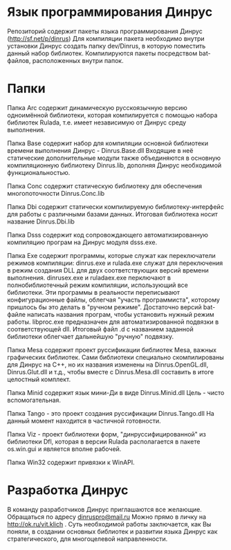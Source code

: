 # Язык программирования Динрус
Репозиторий содержит пакеты языка программирования Динрус (http://sf.net/p/dinrus)
Для компиляции пакета необходимо внутри установки Динрус создать папку dev/Dinrus,
в которую поместить данный набор библиотек. Компилируются пакеты посредством bat-
файлов, расположенных внутри папок.

# Папки
Папка Arc содержит динамическую русскоязычную версию одноимённой библиотеки, которая
компилируется с помощью набора библиотек Rulada, т.е. имеет независимую от Динрус
среду выполнения.

Папка Base содержит набор для компиляции основной библиотеки времени выполнения Динрус -
Dinrus.Base.dll Входящие в неё статические дополнительные модули также объединяются в 
основную компиляционную библиотеку Dinrus.lib, дополняя Динрус необходимой
функциональностью.

Папка Conc содержит статическую библиотеку для обеспечения многопоточности Dinrus.Conc.lib

Папка Dbi содержит статически компилируемую библиотеку-интерфейс для работы с различными
базами данных. Итоговая библиотека носит название Dinrus.Dbi.lib

Папка Dsss содержит код сопровождающего автоматизированную компиляцию програм на Динрус
модуля dsss.exe. 

Папка Exe содержит программы, которые служат как переключатели режимов компиляции:
 dinrus.exe и rulada.exe служат для переключения в режим создания DLL для двух
 соответствующих версий времени выполнения.
 dinrusex.exe и ruladaex.exe перключают в полнобиблиотечный режим компиляции, использующий
 все библиотеки. Эти программы в реальности переписывают конфигурационные файлы, облегчая
 "участь программиста", которому пришлось бы это делать в "ручном режиме". Достаточно версий
 bat-файле написать названия програм, чтобы установить нужный режим работы.
 libproc.exe предназначен для автоматизированной подвязки в соответствующей dll. 
 Итоговый файл .d с названием заданной библиотеки облегчает дальнейшую "ручную" подвязку.
 
Папка Mesa содержит проект руссификации библиотек Mesa, важных графических библиотек.
Сами библиотеки специально скомпилированы для Динрус на C++, но их названия изменены на
Dinrus.OpenGL.dll, Dinrus.Glut.dll  и т.д., чтобы вместе с Dinrus.Mesa.dll составить в итоге
целостный комплект.

Папка Minid содержит язык мини-Ди в виде Dinrus.Minid.dll Цель - чисто вспомогательная.

Папка Tango - это проект создания руссификации Dinrus.Tango.dll На данный момент находится
 в частичной готовности.
 
Папка Viz - проект библиотеки форм, "динруссифицированной" из библиотеки Dfl, которая в версии
Rulada располагается в пакете os.win.gui и является вполне рабочей.

Папка Win32 содержит привязки к WinAPI.

# Разработка Динрус

В команду разработчиков Динрус приглашаются все желающие. Обращаться по адресу dinruspro@mail.ru
Можно прямо в личку на http://ok.ru/vit.klich . Суть необходимой работы заключается, как Вы
поняли, в создании основных библиотек и развитии языка Динрус как стратегического,
для многоцелевой направленности.




